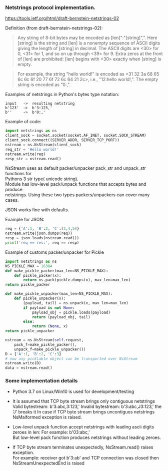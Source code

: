 ### Netstrings protocol implementation.

https://tools.ietf.org/html/draft-bernstein-netstrings-02

Definition (from draft-bernstein-netstrings-02):  

> Any string of 8-bit bytes may be encoded as [len]":"[string]",".
> Here [string] is the string and [len] is a nonempty sequence of ASCII
> digits giving the length of [string] in decimal. The ASCII digits are
> <30> for 0, <31> for 1, and so on up through <39> for 9. Extra zeros
> at the front of [len] are prohibited: [len] begins with <30> exactly
> when [string] is empty.

> For example, the string "hello world!" is encoded as <31 32 3a 68
> 65 6c 6c 6f 20 77 6f 72 6c 64 21 2c>, i.e., "12:hello world!,". The
> empty string is encoded as "0:,".


Examples of netstrings in Python's bytes type notation:  

```
input   ->  resulting netstring 
b'123'  ->  b'3:123,' 
b''     ->  b'0:,'     
```


Example of code:

```python    
import netstrings as ns
client_sock = socket.socket(socket.AF_INET, socket.SOCK_STREAM)
client_sock.connect((SERVER_ADDR, SERVER_TCP_PORT))
nstream = ns.NsStream(client_sock)    
req_str = 'Hello world!'
nstream.write(req)
resp_str = nstream.read()
```    

NsStream uses as default packer/unpacker pack_str and unpack_str functions for  
Pythons 3 str type( unicode string).  
Module has low-level pack/unpack functions that accepts bytes and produce  
netstrings. Using these two types packers/unpackers can cover many cases.  

JSON works fine with defaults.  
    
Example for JSON:

```python    
req = {'A':1, 'B':2, 'C':[3,4,5]}
nstream.write(json.dumps(req))
resp = json.loads(nstream.read())  
print('req == res:', req == resp)
```


Example of customs packer/unpacker for Pickle 

```python
import netstrings as ns
NS_PICKLE_MAX = 16384
def make_pickle_packer(max_len=NS_PICKLE_MAX):
    def pickle_packer(x):
        return ns.pack(pickle.dumps(x), max_len=max_len)
return pickle_packer

def make_pickle_unpacker(max_len=NS_PICKLE_MAX):
    def pickle_unpacker(x):
        (payload, tail) = ns.unpack(x, max_len=max_len)
        if payload is not None:
            payload_obj = pickle.loads(payload) 
            return (payload_obj, tail)
        else:
            return (None, x)
return pickle_unpacker

nstream = ns.NsStream(self.request,
    pack_f=make_pickle_packer(),
    unpack_f=make_pickle_unpacker())    
D = {'A':1, 'B':2, 'C':3}
# now any picklable object can be transported over NsStream 
nstream.write(D)
data = nstream.read()
```

### Some implementation details

-   Python 3.7 on Linux/Win10 is used for development/testing

-   It is assumed that TCP byte stream brings only contiguous netstrings
    Valid bytestream: b'3:abc,3:123,'
    Invalid bytestream: b'3:abc,J3:123,' the 'J' breaks it
    In case if TCP byte stream brings uncontiguos netstrings  NsMaiformed
    exception is raised.

-   Low-level unpack function accept netstrings with leading ascii digits zeroes in len:
    For example: 
        b'03:abc,'       
    But low-level pack function produces netstrings without leading zeroes.    

-   If TCP byte stream terminates unexpectedly, NsStream.read() raises
    exception.  
    For example:
        receiver got b'3:ab' and TCP connection was closed then
        NsStreamUnexpectedEnd is raised

